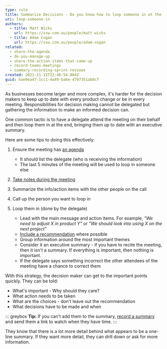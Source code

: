 ```yaml
---
type: rule
title: Summarize Decisions - Do you know how to loop someone in at the end of a meeting?
uri: loop-someone-in
authors:
  - title: Matt Wicks
    url: https://ssw.com.au/people/matt-wicks
  - title: Adam Cogan
    url: https://ssw.com.au/people/adam-cogan
related:
  - share-the-agenda
  - do-you-manage-up
  - share-the-action-items-that-came-up
  - record-teams-meetings
  - summary-recording-sprint-reviews
created: 2021-11-15T22:46:54.884Z
guid: bae0ea47-1cc1-4a49-ba6e-4797351ab0cf
---
```

As businesses become larger and more complex, it's harder for the decision makers to keep up to date with every product change or be in every meeting. Responsibilities for decision making cannot be delegated but gathering the information to make an informed decision can.

One common tactic is to have a delegate attend the meeting on their behalf and then loop them in at the end, bringing them up to date with an executive summary.

Here are some tips to doing this effectively:

<!--endintro-->

1. Ensure the meeting has [an agenda](/share-the-agenda)
   * It should list the delegate (who is receiving the information)
   * The last 5 minutes of the meeting will be used to loop in someone else

2. [Take notes during the meeting](/share-the-action-items-that-came-up)

3. Summarize the info/action items with the other people on the call

4. Call up the person you want to loop in

5. Loop them in (done by the delegate)
   * Lead with the main message and action items. For example, _"We need to adjust X in product Y"_ or _"We should look into using X on the next project"_
   * [Include a recommendation](/do-you-manage-up) where possible
   * Group information around the most important themes
   * Consider it an executive summary - if you have to recite the meeting, then it isn't a summary. If everything is important, then nothing is important.
   * If the delegate says something incorrect the other attendees of the meeting have a chance to correct them

With this strategy, the decision maker can get to the important points quickly. They can be told:

* What's important - Why should they care?
* What action needs to be taken
* What are the choices - don't leave out the recommendation
* What decisions have to be made and when

::: greybox
**Tip:** If you can't add them to the summary, [record a summary](/record-teams-meetings) and send them a link to watch when they have time.
:::

They know that there is a lot more detail behind what appears to be a one-line summary. If they want more detail, they can drill down or ask for more information.
